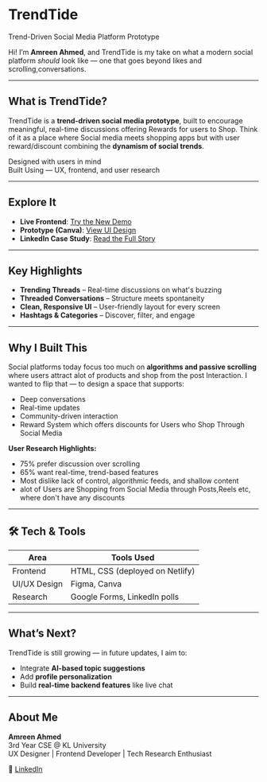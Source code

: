# TrendTide
 Trend-Driven Social Media Platform Prototype

Hi! I’m **Amreen Ahmed**, and TrendTide is my take on what a modern social platform *should* look like — one that goes beyond likes and scrolling,conversations.

---

##  What is TrendTide?

TrendTide is a **trend-driven social media prototype**, built to encourage meaningful, real-time discussions offering Rewards for users to Shop. Think of it as a place where Social media meets shopping apps but with user reward/discount combining the **dynamism of social trends**.

 Designed with users in mind  
 Built Using — UX, frontend, and user research

---

##  Explore It
-  **Live Frontend**: [Try the New Demo](https://glittery-moonbeam-050533.netlify.app/)
-  **Prototype (Canva)**: [View UI Design](https://www.canva.com/design/DAGezzEOP48/2psazkrDrIwMapODABQS3A/edit)
-  **LinkedIn Case Study**: [Read the Full Story](https://www.linkedin.com/pulse/social-media-platformtrendtide-amreen-ahmed-8hn6c/?trackingId=pTpny5yfRm%2BU%2B1loEoUi%2Bg%3D%3D)

---

##  Key Highlights
-  **Trending Threads** – Real-time discussions on what's buzzing
- **Threaded Conversations** – Structure meets spontaneity
- **Clean, Responsive UI** – User-friendly layout for every screen
-  **Hashtags & Categories** – Discover, filter, and engage

---

## Why I Built This

Social platforms today focus too much on **algorithms and passive scrolling** where users attract alot of products and shop from the post Interaction. I wanted to flip that — to design a space that supports:
- Deep conversations
- Real-time updates
- Community-driven interaction
- Reward System which offers discounts for Users who Shop Through Social Media

**User Research Highlights:**
- 75% prefer discussion over scrolling
- 65% want real-time, trend-based features
- Most dislike lack of control, algorithmic feeds, and shallow content
- alot of Users are Shopping from Social Media through Posts,Reels etc, where don't have any discounts

---

## 🛠️ Tech & Tools

| Area        | Tools Used                                 
|-------------|--------------------------------
| Frontend    | HTML, CSS (deployed on Netlify)             
| UI/UX Design| Figma, Canva                                
| Research    | Google Forms,  LinkedIn polls|

---

##  What’s Next?
TrendTide is still growing — in future updates, I aim to:
- Integrate **AI-based topic suggestions**
- Add **profile personalization**
- Build **real-time backend features** like live chat

---

## About Me

**Amreen Ahmed**  
3rd Year CSE @ KL University  
UX Designer | Frontend Developer | Tech Research Enthusiast  

 
🔗 [LinkedIn](https://www.linkedin.com/in/amreen-ahmed-9306b2294/)


